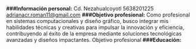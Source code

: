 **###Información personal:**
Cd. Nezahualcoyotl
5638201225
adrianacr.roman11@gmail.com
**###Objetivo profesional:**
Como profesional en sistemas computacionales y diseño gráfico, busco integrar mis habilidades técnicas y creativas para impulsar la innovación y eficiencia, contribuyendo al éxito de la empresa mediante soluciones tecnológicas avanzadas y diseños impactantes.
Objetivo profesional
**###Educación:**
